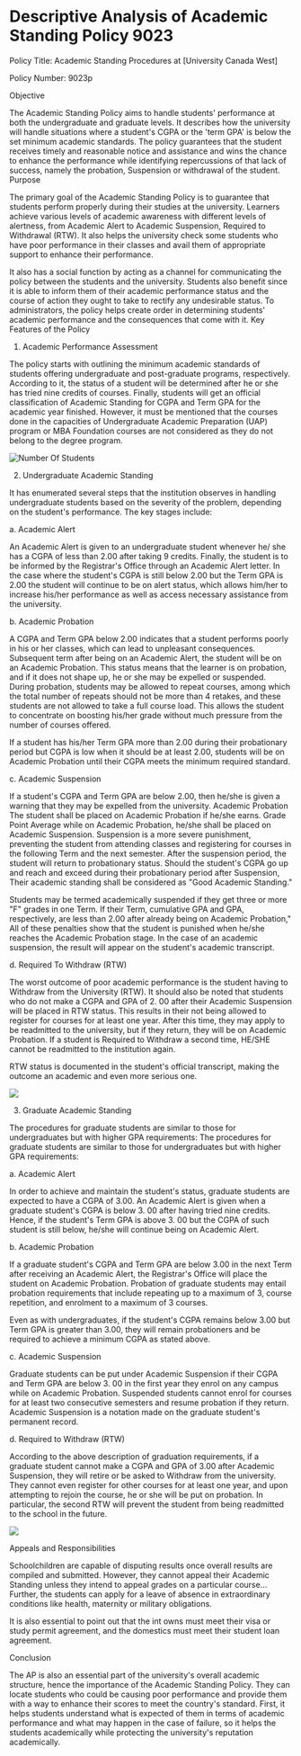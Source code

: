 # Descriptive Analysis of Academic Standing Policy 9023

Policy Title: Academic Standing Procedures at [University Canada West]

Policy Number: 9023p

Objective

The Academic Standing Policy aims to handle students' performance at both the undergraduate and graduate levels. It describes how the university will handle situations where a student's CGPA or the 'term GPA' is below the set minimum academic standards. The policy guarantees that the student receives timely and reasonable notice and assistance and wins the chance to enhance the performance while identifying repercussions of that lack of success, namely the probation, Suspension or withdrawal of the student.
Purpose

The primary goal of the Academic Standing Policy is to guarantee that students perform properly during their studies at the university. Learners achieve various levels of academic awareness with different levels of alertness, from Academic Alert to Academic Suspension, Required to Withdrawal (RTW). It also helps the university check some students who have poor performance in their classes and avail them of appropriate support to enhance their performance.

It also has a social function by acting as a channel for communicating the policy between the students and the university. Students also benefit since it is able to inform them of their academic performance status and the course of action they ought to take to rectify any undesirable status. To administrators, the policy helps create order in determining students' academic performance and the consequences that come with it.
Key Features of the Policy

1.	Academic Performance Assessment 

The policy starts with outlining the minimum academic standards of students offering undergraduate and post-graduate programs, respectively. According to it, the status of a student will be determined after he or she has tried nine credits of courses. Finally, students will get an official classification of Academic Standing for CGPA and Term GPA for the academic year finished. However, it must be mentioned that the courses done in the capacities of Undergraduate Academic Preparation (UAP) program or MBA Foundation courses are not considered as they do not belong to the degree program. 

![Number Of Students](https://github.com/AbhinavGuddla/Data-analyst-Abhinav/blob/main/Screenshot%202024-09-18%20142802.png)

2.	Undergraduate Academic Standing 

It has enumerated several steps that the institution observes in handling undergraduate students based on the severity of the problem, depending on the student's performance. The key stages include: 

a. Academic Alert 

An Academic Alert is given to an undergraduate student whenever he/ she has a CGPA of less than 2.00 after taking 9 credits. Finally, the student is to be informed by the Registrar's Office through an Academic Alert letter. In the case where the student's CGPA is still below 2.00 but the Term GPA is 2.00 the student will continue to be on alert status, which allows him/her to increase his/her performance as well as access necessary assistance from the university. 

b. Academic Probation 

A CGPA and Term GPA below 2.00 indicates that a student performs poorly in his or her classes, which can lead to unpleasant consequences. Subsequent term after being on an Academic Alert, the student will be on an Academic Probation. This status means that the learner is on probation, and if it does not shape up, he or she may be expelled or suspended. During probation, students may be allowed to repeat courses, among which the total number of repeats should not be more than 4 retakes, and these students are not allowed to take a full course load. This allows the student to concentrate on boosting his/her grade without much pressure from the number of courses offered. 

If a student has his/her Term GPA more than 2.00 during their probationary period but CGPA is low when it should be at least 2.00, students will be on Academic Probation until their CGPA meets the minimum required standard. 

c. Academic Suspension 

If a student's CGPA and Term GPA are below 2.00, then he/she is given a warning that they may be expelled from the university. Academic Probation The student shall be placed on Academic Probation if he/she earns. Grade Point Average while on Academic Probation, he/she shall be placed on Academic Suspension. Suspension is a more severe punishment, preventing the student from attending classes and registering for courses in the following Term and the next semester. After the suspension period, the student will return to probationary status. Should the student's CGPA go up and reach and exceed during their probationary period after Suspension, Their academic standing shall be considered as "Good Academic Standing." 

Students may be termed academically suspended if they get three or more "F" grades in one Term. If their Term, cumulative GPA and GPA, respectively, are less than 2.00 after already being on Academic Probation," All of these penalties show that the student is punished when he/she reaches the Academic Probation stage. In the case of an academic suspension, the result will appear on the student's academic transcript. 

d. Required To Withdraw (RTW) 

The worst outcome of poor academic performance is the student having to Withdraw from the University (RTW). It should also be noted that students who do not make a CGPA and GPA of 2. 00 after their Academic Suspension will be placed in RTW status. This results in their not being allowed to register for courses for at least one year. After this time, they may apply to be readmitted to the university, but if they return, they will be on Academic Probation. If a student is Required to Withdraw a second time, HE/SHE cannot be readmitted to the institution again. 

RTW status is documented in the student's official transcript, making the outcome an academic and even more serious one.

![](https://github.com/AbhinavGuddla/Data-analyst-Abhinav/blob/main/Screenshot%202024-09-18%20152629.png)

3.	Graduate Academic Standing 

The procedures for graduate students are similar to those for undergraduates but with higher GPA requirements: The procedures for graduate students are similar to those for undergraduates but with higher GPA requirements: 

a. Academic Alert 

In order to achieve and maintain the student's status, graduate students are expected to have a CGPA of 3.00. An Academic Alert is given when a graduate student's CGPA is below 3. 00 after having tried nine credits. Hence, if the student's Term GPA is above 3. 00 but the CGPA of such student is still below, he/she will continue being on Academic Alert. 

b. Academic Probation 

If a graduate student's CGPA and Term GPA are below 3.00 in the next Term after receiving an Academic Alert, the Registrar's Office will place the student on Academic Probation. Probation of graduate students may entail probation requirements that include repeating up to a maximum of 3, course repetition, and enrolment to a maximum of 3 courses. 

Even as with undergraduates, if the student's CGPA remains below 3.00 but Term GPA is greater than 3.00, they will remain probationers and be required to achieve a minimum CGPA as stated above. 

c. Academic Suspension 

Graduate students can be put under Academic Suspension if their CGPA and Term GPA are below 3. 00 in the first year they enrol on any campus while on Academic Probation. Suspended students cannot enrol for courses for at least two consecutive semesters and resume probation if they return. Academic Suspension is a notation made on the graduate student's permanent record. 

d. Required to Withdraw (RTW) 

According to the above description of graduation requirements, if a graduate student cannot make a CGPA and GPA of 3.00 after Academic Suspension, they will retire or be asked to Withdraw from the university. They cannot even register for other courses for at least one year, and upon attempting to rejoin the course, he or she will be put on probation. In particular, the second RTW will prevent the student from being readmitted to the school in the future. 

![](https://github.com/AbhinavGuddla/Data-analyst-Abhinav/blob/main/WhatsApp%20Image%202024-09-18%20at%2015.09.37_63b37894.jpg)

Appeals and Responsibilities 

Schoolchildren are capable of disputing results once overall results are compiled and submitted. However, they cannot appeal their Academic Standing unless they intend to appeal grades on a particular course… Further, the students can apply for a leave of absence in extraordinary conditions like health, maternity or military obligations. 

It is also essential to point out that the int owns must meet their visa or study permit agreement, and the domestics must meet their student loan agreement. 

Conclusion 

The AP is also an essential part of the university's overall academic structure, hence the importance of the Academic Standing Policy. They can locate students who could be causing poor performance and provide them with a way to enhance their scores to meet the country's standard. First, it helps students understand what is expected of them in terms of academic performance and what may happen in the case of failure, so it helps the students academically while protecting the university's reputation academically.


